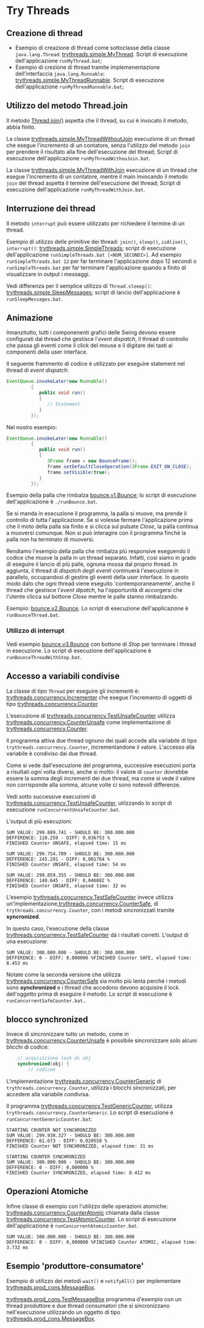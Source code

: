 # Try Threads

## Creazione di thread

* Esempio di creazione di thread come sottoclasse della classe `java.lang.Thread`: [trythreads.simple.MyThread](./src/main/java/trythreads/simple/MyThread.java). Script di esecuzione dell'applicazione `runMyThread.bat`;
* Esempio di crezione di thread tramite implemenentazione dell'interfaccia `java.lang.Runnable`: 
[trythreads.simple.MyThreadRunnable](./src/main/java/trythreads/simple/MyThreadRunnable.java). Script di esecuzione dell'applicazione `runMyThreadRunnable.bat`;

## Utilizzo del metodo Thread.join

Il metodo [Thread.join()](https://docs.oracle.com/en/java/javase/11/docs/api/java.base/java/lang/Thread.html#join) aspetta che il thread, su cui è invocato il metodo, abbia finito.

La classe [trythreads.simple.MyThreadWithoutJoin](./src/main/java/trythreads/simple/MyThreadWithoutJoin.java) esecuzione di un thread che esegue l'incremento di un contatore, senza l'utilizzo del metodo `join` per prendere il risultato alla fine dell'esecuzione del thread; Script di esecuzione dell'applicazione `runMyThreadWithouJoin.bat`.

La classe [trythreads.simple.MyThreadWithJoin](./src/main/java/trythreads/simple/MyThreadWithJoin.java) esecuzione di un thread che esegue l'incremento di un contatore, mentre il main invocando il metodo `join` del thread aspetta il termine dell'esecuzione del thread; Script di esecuzione dell'applicazione `runMyThreadWithJoin.bat`.

## Interruzione dei thread

Il metodo `interrupt` può essere utilizzato per richiedere il termine di un thread.

Esempio di utilizzo delle primitive dei thread: `join()`, `sleep()`, `isAlive()`, `interrupt()`: [trythreads.simple.SimpleThreads](./src/main/java/trythreads/simple/SimpleThreads.java); script di esecuzione dell'applicazione `runSimpleThreads.bat [<NUM_SECONDI>]`. Ad esempio `runSimpleThreads.bat 12` per far terminare l'applicazione dopo 12 secondi o `runSimpleThreads.bat` per far terminare l'applicazione quando a finito di visualizzare in output i messaggi.

Vedi differenza per il semplice utilizzo di `Thread.sleeep()`: [trythreads.simple.SleepMessages](./src/main/java/trythreads/simple/SleepMessages.java); script di lancio dell'applicazione è `runSleepMessages.bat`.

## Animazione

Innanzitutto, tutti i componenenti grafici delle Swing devono essere configurati dal thread che gestisce l'_event dispatch_, il thread di controllo che passa gli eventi come il click del mouse e il digitare dei tasti ai componenti della user interface.

Il seguente frammento di codice è utilizzato per eseguire statement nel thread di _event dispatch_:

```java
EventQueue.invokeLater(new Runnable()
         {
            public void run()
            {
               // Statement
            }
         });
```


Nel nostro esempio:

```java
EventQueue.invokeLater(new Runnable()
         {
            public void run()
            {
               JFrame frame = new BounceFrame();
               frame.setDefaultCloseOperation(JFrame.EXIT_ON_CLOSE);
               frame.setVisible(true);
            }
         });
````

Esempio della palla che rimbalza [bounce.v1.Bounce](./src/main/java/bounce/v1/Bounce.java); lo script di esecuzione dell'applicazione è `./runBounce.bat`.

Se si manda in esecuzione il programma, la palla si muove, ma prende il controllo di tutta l'applicazione. Se si volesse fermare l'applicazione prima che il moto della palla sia finito e si clicca sul pulsate _Close_, la palla continua a muoversi comunque. Non si può interagire con il programma finché la palla non ha terminato di muoversi.

Rendiamo l'esempio della palla che rimbalza più responsive eseguendo il codice che muove la palla in un thread separato. Infatti, così siamo in grado di eseguire il lancio di più palle, ognuna mossa dal proprio thread. In aggiunta, il thread di _dispatch degli eventi_ continuerà l'esecuzione in parallelo, occupandosi di gestire gli eventi della user interface. In questo modo dato che  ogni thread viene eseguito 'contemporaneamente', anche il thread che gestisce l'_event dipatch_, ha l'opportunità di accorgersi che l'utente clicca sul bottone _Close_ mentre le palle stanno rimbalzando. 

Esempio: [bounce.v2.Bounce](./src/main/java/bounce/v2/Bounce.java). Lo script di esecuzione dell'applicazione è `runBounceThread.bat`.

### Utilizzo di interrupt

Vedi esempio [bounce.v3.Bounce](./src/main/java/bounce/v3/Bounce.java) con bottone di *Stop* per terminare i thread in esecuzione. Lo script di esecuzione dell'applicazione è `runBounceThreadWithStop.bat`.

## Accesso a variabili condivise

La classe di tipo `Thread` per eseguire gli incrementi è:
[trythreads.concurrency.Incrementer](./src/main/java/trythreads/concurrency/Incrementer.java) che esegue l'incremento di oggetti di tipo [trythreads.concurrency.Counter](./src/main/java/trythreads/concurrency/Counter.java)

L'esecuzione di [trythreads.concurrency.TestUnsafeCounter](./src/main/java/trythreads/concurrency/TestUnsafeCounter.java) utilizza [trythreads.concurrency.CounterUnsafe](./src/main/java/trythreads/concurrency/CounterUnsafe.java) come implementazione di [trythreads.concurrency.Counter](./src/main/java/trythreads/concurrency/Counter.java).

Il programma attiva due thread ognuno dei quali accede alla variabile di tipo `trythreads.concurrency.Counter`, incrementandone il valore. L'accesso alla variabile è condiviso dai due thread.
 
Come si vede dall'esecuzione del programma, successive esecuzioni porta a risultati ogni volta diversi, anche si molto: il valore di `counter` dovrebbe essere la somma degli incrementi dei due thread, ma come si vede il valore non corrisponde alla somma, alcune volte ci sono notevoli differenze. 

Vedi sotto successive esecuzioni di [trythreads.concurrency.TestUnsafeCounter](./src/main/java/trythreads/concurrency/TestUnsafeCounter.java), utilzzando lo script di esecuzione `runConcurrentUnsafeCounter.bat`.

L'output di più esecuzioni:

```
SUM VALUE: 299.889.741 - SHOULD BE: 300.000.000
DEFFERENCE: 110.259 - DIFF: 0,036753 %
FINISHED Counter UNSAFE, elapsed time: 15 ms
```

```
SUM VALUE: 299.754.709 - SHOULD BE: 300.000.000
DEFFERENCE: 245.291 - DIFF: 0,081764 %
FINISHED Counter UNSAFE, elapsed time: 54 ms
```

```
SUM VALUE: 299.859.355 - SHOULD BE: 300.000.000
DEFFERENCE: 140.645 - DIFF: 0,046882 %
FINISHED Counter UNSAFE, elapsed time: 32 ms
```

L'esempio [trythreads.concurrency.TestSafeCounter](./src/main/java/trythreads/concurrency/TestSafeCounter.java) invece utilizza un'implementazione,[trythreads.concurrency.CounterSafe](./src/main/java/trythreads/concurrency/CounterSafe.java), di `trythreads.concurrency.Counter`, con i metodi sincronizzati tramite __syncronized__.

In questo caso, l'esecuzione della classe [trythreads.concurrency.TestSafeCounter](./src/main/java/trythreads/concurrency/TestSafeCounter.java) dà i risultati corretti. L'output di una esecuzione:


```
SUM VALUE: 300.000.000 - SHOULD BE: 300.000.000
DEFFERENCE: 0 - DIFF: 0,000000 %FINISHED Counter SAFE, elapsed time: 8.453 ms
```

Notate come la seconda versione che utilizza [trythreads.concurrency.CounterSafe](./src/main/java/trythreads/concurrency/CounterSafe.java) sia molto più lenta perché i metodi sono __synchronized__ e i thread che accedono devono acquisire il lock dell'oggetto prima di eseguire il metodo. Lo script di esecuzione è `runConcurrentSafeCounter.bat`..

## blocco synchronized 

Invece di sincronizzare tutto un metodo, come in [trythreads.concurrency.CounterUnsafe](./src/main/java/trythreads/concurrency/CounterUnsafe.java) è possibile sincronizzare solo alcuni blicchi di codice:

```java	
	// acquisizione lock di obj
	synchronized(obj) {
		// codicee
```

L'implementazione [trythreads.concurrency.CounterGeneric](./src/main/java/trythreads/concurrency/CounterGeneric.java) di `trythreads.concurrency.Counter`, utilizza i blocchi sincronizzati, per accedere alla variabile condivisa.

Il programma [trythreads.concurrency.TestGenericCounter](./src/main/java/trythreads/concurrency/TestGenericCounter.java), utilizza `trythreads.concurrency.CounterGeneric`. Lo script di esecuzione è `runConcurrentGenericCounter.bat`:

```
STARTING COUNTER NOT SYNCHRONIZED
SUM VALUE: 299.938.327 - SHOULD BE: 300.000.000
DEFFERENCE: 61.673 - DIFF: 0,020558 %
FINISHED Counter NOT SYNCHRONIZED, elapsed time: 31 ms

STARTING COUNTER SYNCHRONIZED
SUM VALUE: 300.000.000 - SHOULD BE: 300.000.000
DEFFERENCE: 0 - DIFF: 0,000000 %
FINISHED Counter SYNCHRONIZED, elapsed time: 8.412 ms
````
## Operazioni Atomiche

Infine classe di esempio con l'utilizzo delle operazioni atomiche:
[trythreads.concurrency.CounterAtomic](./src/main/java/trythreads/concurrency/CounterAtomic.java) chiamata dalla classe [trythreads.concurrency.TestAtomicCounter](./src/main/java/trythreads/concurrency/TestAtomicCounter.java). Lo script di esecuzione dell'applicazione è `runConcurrentAtomicCounter.bat`.

```
SUM VALUE: 300.000.000 - SHOULD BE: 300.000.000
DEFFERENCE: 0 - DIFF: 0,000000 %FINISHED Counter ATOMIC, elapsed time: 3.732 ms
```

## Esempio 'produttore-consumatore'

Esempio di utilizzo dei metodi `wait()` e `notifyAll()` per implementare [trythreads.prod_cons.MessageBox](./src/main/java/trythreads/prod_cons/MessageBox.java). 

[trythreads.prod_cons.TestMessageBox](./src/main/java/trythreads/prod_cons/TestMessageBox.java) programma d'esempio con un thread produttore e due thread consumatori che si sincronizzano nell'esecuzione utilizzando un oggetto di tipo [trythreads.prod_cons.MessageBox](./src/main/java/trythreads/prod_cons/MessageBox.java).

